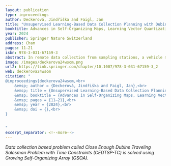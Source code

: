 ```yaml
---
layout: publication
type: inproceedings
author: Deckerová, Jindřiška and Faigl, Jan
title: "Unsupervised Learning-Based Data Collection Planning with Dubins Vehicle and Constrained Data Retrieving Time"
booktitle: Advances in Self-Organizing Maps, Learning Vector Quantization, Interpretable Machine Learning, and Beyond
year: 2024
publisher: Springer Nature Switzerland
address: Cham
pages: 11–21
isbn: 978-3-031-67159-3
abstract: In remote data collection from sampling stations, a vehicle must be within sufficient distance from a particular station for a predefined minimal time to retrieve required data from the site. The planning task is to find a cost-efficient data collection plan to retrieve data from all the stations. For a fixed-wing aerial vehicle flying with a constant forward velocity, the problem is to determine the shortest feasible path that visits every sensing site and ensure the vehicle is within a reliable communication distance from the station for a sufficient period. We propose to formulate the planning problem as a variant of the Close Enough Dubins Traveling Salesman Problem with Time Constraints (CEDTSP-TC) that is heuristically solved by unsupervised learning of the Growing Self-Organizing Array (GSOA) modified to address the constrained minimal data retrieving time. The proposed method is compared with a baseline based on a sampling-based decoupled approach, and the results support the feasibility of both proposed solvers in random instances.
image: /images/deckerova24wsom.png
url2: https://link.springer.com/chapter/10.1007/978-3-031-67159-3_2
web: deckerova24wsom
citation: "
@inproceedings{deckerova24wsom,<br>
	&emsp; author = {Deckerová, Jindřiška and Faigl, Jan},<br>
	&emsp; title = {Unsupervised Learning-Based Data Collection Planning with Dubins Vehicle and Constrained Data Retrieving Time},<br>
	&emsp; booktitle = {Advances in Self-Organizing Maps, Learning Vector Quantization, Interpretable Machine Learning, and Beyond},<br>
	&emsp; pages = {11–21},<br>
	&emsp; year = {2024},<br>
	&emsp; doi = {},<br>
}


"
excerpt_separator: <!--more-->
---
```

*Data collection based problem called Close Enough Dubins Traveling Salesman Problem with Time Constraints (CEDTSP-TC) is solved using Growing Self-Organizing Array (GSOA).*
<!--more-->

